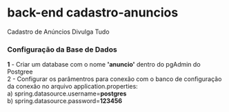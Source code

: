 # back-end cadastro-anuncios
Cadastro de Anúncios Divulga Tudo

<h3>Configuração da Base de Dados</h3>

<b>1</b> - Criar um database com o nome <b>'anuncio'</b> dentro do pgAdmin do Postgree
<br>
2 - Configurar os parâmentros para conexão com o banco de configuração da conexão no arquivo application.properties:<br>
a) spring.datasource.username=<b>postgres</b>
<br>
b) spring.datasource.password=<b>123456</b>



